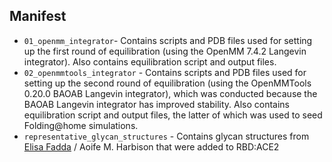 ## Manifest
* `01_openmm_integrator`- Contains scripts and PDB files used for setting up the first round of equilibration (using the OpenMM 7.4.2 Langevin integrator). Also contains equilibration script and output files.
* `02_openmmtools_integrator` - Contains scripts and PDB files used for setting up the second round of equilibration (using the OpenMMTools 0.20.0 BAOAB Langevin integrator), which was conducted because the BAOAB Langevin integrator has improved stability. Also contains equilibration script and output files, the latter of which was used to seed Folding@home simulations.
* `representative_glycan_structures` - Contains glycan structures from [Elisa Fadda](https://www.maynoothuniversity.ie/people/elisa-fadda) / Aoife M. Harbison that were added to RBD:ACE2
